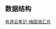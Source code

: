 ## 数据结构

[有道云笔记-梅园浩汇总](https://note.youdao.com/share/index.html?id=d67fa657c2b09fb2a393d71d2905e44f&type=note#/)